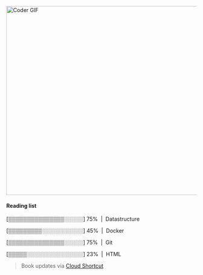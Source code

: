 [<img src="https://media.giphy.com/media/l0IsIMQkVZ0UK1Q7C/giphy.gif" alt="Coder GIF" width="800" height="500">](https://www.youtube.com/watch?v=0a2lv4IwZFY)

  #### Reading list
  
  [▒▒▒▒▒▒▒▒▒▒▒▒▒▒▒░░░░░] 75% &nbsp;|&nbsp; Datastructure
  
  [▒▒▒▒▒▒▒▒▒░░░░░░░░░░░] 45% &nbsp;|&nbsp; Docker
  
  [▒▒▒▒▒▒▒▒▒▒▒▒▒▒▒░░░░░] 75% &nbsp;|&nbsp; Git
  
  [▒▒▒▒▒░░░░░░░░░░░░░░░] 23% &nbsp;|&nbsp; HTML
  
  > Book updates via [Cloud Shortcut](https://github.com/saschazengler/progress_bar_shortcut)
  